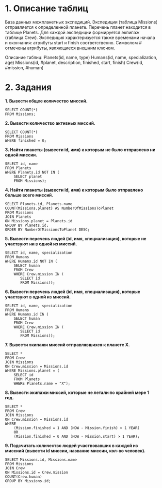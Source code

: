 # 1. Описание таблиц

База данных межпланетных экспедиций. Экспедиции (таблица Missions) отправляется к определенной планете. Перечень планет находится в таблице Planets. Для каждой экспедиции формируется экпипаж (таблица Crew). Экспедиция характеризуется также временами начала и окончания: атрибуты start и finish соответственно. Символом # отмечены атрибуты, являющиеся внешним ключом.

Описание таблиц:
Planets(id, name, type)
Humans(id, name, specialization, age)
Missions(id, #planet, description, finished, start, finish)
Crew(id, #mission, #human)

# 2. Задания

**1. Вывести общее количество миссий.**
```
SELECT COUNT(*)
FROM Missions;
```
**2. Вывести количество активных миссий.**
```
SELECT COUNT(*)
FROM Missions
WHERE finished = 0;
```
**3. Найти планеты (вывести id, имя) к которым не было отправлено ни одной миссии.**
```
SELECT id, name
FROM Planets
WHERE Planets.id NOT IN (
    SELECT planet
    FROM Missions);
```
**4. Найти планеты (вывести id, имя) к которым было отправлено больше всего миссий.**
```
SELECT Planets.id, Planets.name
COUNT(Missions.planet) AS NumberOfMissionsToPlanet
FROM Missions
JOIN Planets
ON Missions.planet = Planets.id
GROUP BY Planets.id;
ORDER BY NumberOfMissionsToPlanet DESC;
```
**5. Вывести перечень людей (id, имя, специализация), которые не участвуют ни в одной из миссий.**
```
SELECT id, name, specialization
FROM Humans
WHERE Humans.id NOT IN (
    SELECT human
    FROM Crew
    WHERE Crew.mission IN (
       SELECT id
       FROM Missions));
```
**6. Вывести перечень людей (id, имя, специализация), которые участвуют в одной из миссий.**
```
SELECT id, name, specialization
FROM Humans
WHERE Humans.id IN (
    SELECT human
    FROM Crew
    WHERE Crew.mission IN (
       SELECT id
       FROM Missions));
```
**7. Вывести экипажи миссий отправлявшихся к планете X.**
```
SELECT *
FROM Crew
JOIN Missions
ON Crew.mission = Missions.id
WHERE Missions.planet = (
    SELECT id
    FROM Planets
    WHERE Planets.name = "X");
```
**8. Вывести экипажи миссий, которые не летали по крайней мере 1 год.**
```
SELECT *
FROM Crew
JOIN Missions
ON Crew.mission = Missions.id
WHERE
    (Mission.finished = 1 AND (NOW - Mission.finish) > 1 YEAR)
    OR
    (Mission.finished = 0 AND (NOW - Mission.start) > 1 YEAR);
```
**9. Подсчитать количество людей участвовавших в каждой из миссиий (вывести id миссии, название миссии, кол-во человек).**
```
SELECT Missions.id, Missions.name
FROM Missions
JOIN Crew
ON Missions.id = Crew.mission
COUNT(Crew.human)
GROUP BY Missions.id;
```